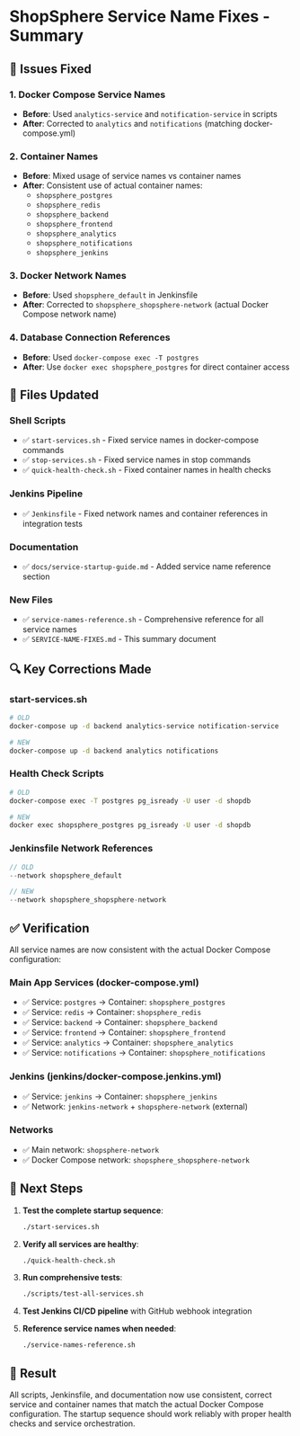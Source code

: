 # ShopSphere Service Name Fixes - Summary

## 🔧 Issues Fixed

### 1. **Docker Compose Service Names**
- **Before**: Used `analytics-service` and `notification-service` in scripts
- **After**: Corrected to `analytics` and `notifications` (matching docker-compose.yml)

### 2. **Container Names**
- **Before**: Mixed usage of service names vs container names
- **After**: Consistent use of actual container names:
  - `shopsphere_postgres`
  - `shopsphere_redis`
  - `shopsphere_backend`
  - `shopsphere_frontend`
  - `shopsphere_analytics`
  - `shopsphere_notifications`
  - `shopsphere_jenkins`

### 3. **Docker Network Names**
- **Before**: Used `shopsphere_default` in Jenkinsfile
- **After**: Corrected to `shopsphere_shopsphere-network` (actual Docker Compose network name)

### 4. **Database Connection References**
- **Before**: Used `docker-compose exec -T postgres` 
- **After**: Use `docker exec shopsphere_postgres` for direct container access

## 📁 Files Updated

### Shell Scripts
- ✅ `start-services.sh` - Fixed service names in docker-compose commands
- ✅ `stop-services.sh` - Fixed service names in stop commands  
- ✅ `quick-health-check.sh` - Fixed container names in health checks

### Jenkins Pipeline
- ✅ `Jenkinsfile` - Fixed network names and container references in integration tests

### Documentation
- ✅ `docs/service-startup-guide.md` - Added service name reference section

### New Files
- ✅ `service-names-reference.sh` - Comprehensive reference for all service names
- ✅ `SERVICE-NAME-FIXES.md` - This summary document

## 🔍 Key Corrections Made

### start-services.sh
```bash
# OLD
docker-compose up -d backend analytics-service notification-service

# NEW  
docker-compose up -d backend analytics notifications
```

### Health Check Scripts
```bash
# OLD
docker-compose exec -T postgres pg_isready -U user -d shopdb

# NEW
docker exec shopsphere_postgres pg_isready -U user -d shopdb
```

### Jenkinsfile Network References
```groovy
// OLD
--network shopsphere_default

// NEW
--network shopsphere_shopsphere-network
```

## ✅ Verification

All service names are now consistent with the actual Docker Compose configuration:

### Main App Services (docker-compose.yml)
- ✅ Service: `postgres` → Container: `shopsphere_postgres`
- ✅ Service: `redis` → Container: `shopsphere_redis`  
- ✅ Service: `backend` → Container: `shopsphere_backend`
- ✅ Service: `frontend` → Container: `shopsphere_frontend`
- ✅ Service: `analytics` → Container: `shopsphere_analytics`
- ✅ Service: `notifications` → Container: `shopsphere_notifications`

### Jenkins (jenkins/docker-compose.jenkins.yml)
- ✅ Service: `jenkins` → Container: `shopsphere_jenkins`
- ✅ Network: `jenkins-network` + `shopsphere-network` (external)

### Networks
- ✅ Main network: `shopsphere-network`
- ✅ Docker Compose network: `shopsphere_shopsphere-network`

## 🚀 Next Steps

1. **Test the complete startup sequence**:
   ```bash
   ./start-services.sh
   ```

2. **Verify all services are healthy**:
   ```bash
   ./quick-health-check.sh
   ```

3. **Run comprehensive tests**:
   ```bash
   ./scripts/test-all-services.sh
   ```

4. **Test Jenkins CI/CD pipeline** with GitHub webhook integration

5. **Reference service names when needed**:
   ```bash
   ./service-names-reference.sh
   ```

## 🎯 Result

All scripts, Jenkinsfile, and documentation now use consistent, correct service and container names that match the actual Docker Compose configuration. The startup sequence should work reliably with proper health checks and service orchestration.
